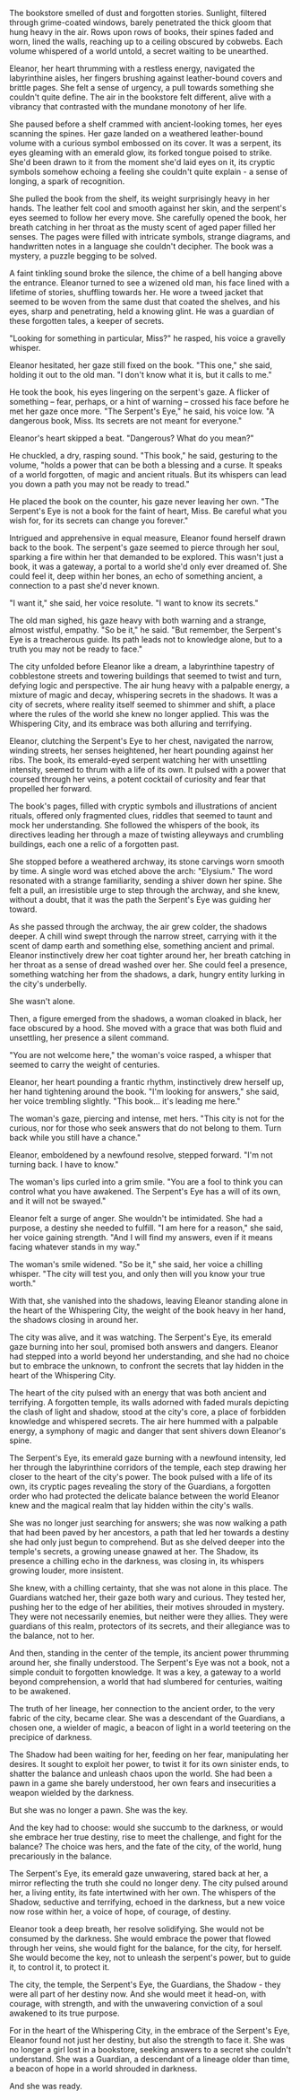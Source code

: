 The bookstore smelled of dust and forgotten stories.  Sunlight, filtered through grime-coated windows, barely penetrated the thick gloom that hung heavy in the air.  Rows upon rows of books, their spines faded and worn, lined the walls, reaching up to a ceiling obscured by cobwebs.  Each volume whispered of a world untold, a secret waiting to be unearthed.  

Eleanor, her heart thrumming with a restless energy, navigated the labyrinthine aisles, her fingers brushing against leather-bound covers and brittle pages.  She felt a sense of urgency, a pull towards something she couldn't quite define.  The air in the bookstore felt different, alive with a vibrancy that contrasted with the mundane monotony of her life.

She paused before a shelf crammed with ancient-looking tomes, her eyes scanning the spines.  Her gaze landed on a weathered leather-bound volume with a curious symbol embossed on its cover.  It was a serpent, its eyes gleaming with an emerald glow, its forked tongue poised to strike.  She'd been drawn to it from the moment she'd laid eyes on it, its cryptic symbols somehow echoing a feeling she couldn't quite explain - a sense of longing, a spark of recognition.

She pulled the book from the shelf, its weight surprisingly heavy in her hands.  The leather felt cool and smooth against her skin, and the serpent's eyes seemed to follow her every move.  She carefully opened the book, her breath catching in her throat as the musty scent of aged paper filled her senses.  The pages were filled with intricate symbols, strange diagrams, and handwritten notes in a language she couldn't decipher.  The book was a mystery, a puzzle begging to be solved.

A faint tinkling sound broke the silence, the chime of a bell hanging above the entrance.  Eleanor turned to see a wizened old man, his face lined with a lifetime of stories, shuffling towards her.  He wore a tweed jacket that seemed to be woven from the same dust that coated the shelves, and his eyes, sharp and penetrating, held a knowing glint.  He was a guardian of these forgotten tales, a keeper of secrets. 

"Looking for something in particular, Miss?" he rasped, his voice a gravelly whisper.

Eleanor hesitated, her gaze still fixed on the book.  "This one," she said, holding it out to the old man.  "I don't know what it is, but it calls to me."

He took the book, his eyes lingering on the serpent's gaze.  A flicker of something – fear, perhaps, or a hint of warning – crossed his face before he met her gaze once more.  "The Serpent's Eye," he said, his voice low.  "A dangerous book, Miss.  Its secrets are not meant for everyone."

Eleanor's heart skipped a beat.  "Dangerous? What do you mean?"

He chuckled, a dry, rasping sound.  "This book," he said, gesturing to the volume, "holds a power that can be both a blessing and a curse.  It speaks of a world forgotten, of magic and ancient rituals.  But its whispers can lead you down a path you may not be ready to tread."

He placed the book on the counter, his gaze never leaving her own.  "The Serpent's Eye is not a book for the faint of heart, Miss.  Be careful what you wish for, for its secrets can change you forever."

Intrigued and apprehensive in equal measure, Eleanor found herself drawn back to the book.  The serpent's gaze seemed to pierce through her soul, sparking a fire within her that demanded to be explored.  This wasn't just a book, it was a gateway, a portal to a world she'd only ever dreamed of.  She could feel it, deep within her bones, an echo of something ancient, a connection to a past she'd never known.

"I want it," she said, her voice resolute.  "I want to know its secrets."

The old man sighed, his gaze heavy with both warning and a strange, almost wistful, empathy.  "So be it," he said.  "But remember, the Serpent's Eye is a treacherous guide.  Its path leads not to knowledge alone, but to a truth you may not be ready to face." 


The city unfolded before Eleanor like a dream, a labyrinthine tapestry of cobblestone streets and towering buildings that seemed to twist and turn, defying logic and perspective. The air hung heavy with a palpable energy, a mixture of magic and decay, whispering secrets in the shadows. It was a city of secrets, where reality itself seemed to shimmer and shift, a place where the rules of the world she knew no longer applied. This was the Whispering City, and its embrace was both alluring and terrifying.

Eleanor, clutching the Serpent's Eye to her chest, navigated the narrow, winding streets, her senses heightened, her heart pounding against her ribs. The book, its emerald-eyed serpent watching her with unsettling intensity, seemed to thrum with a life of its own. It pulsed with a power that coursed through her veins, a potent cocktail of curiosity and fear that propelled her forward.  

The book's pages, filled with cryptic symbols and illustrations of ancient rituals, offered only fragmented clues, riddles that seemed to taunt and mock her understanding. She followed the whispers of the book, its directives leading her through a maze of twisting alleyways and crumbling buildings, each one a relic of a forgotten past.  

She stopped before a weathered archway, its stone carvings worn smooth by time. A single word was etched above the arch: "Elysium."  The word resonated with a strange familiarity, sending a shiver down her spine.  She felt a pull, an irresistible urge to step through the archway, and she knew, without a doubt, that it was the path the Serpent's Eye was guiding her toward.  

As she passed through the archway, the air grew colder, the shadows deeper.  A chill wind swept through the narrow street, carrying with it the scent of damp earth and something else, something ancient and primal.  Eleanor instinctively drew her coat tighter around her, her breath catching in her throat as a sense of dread washed over her.  She could feel a presence, something watching her from the shadows, a dark, hungry entity lurking in the city's underbelly.

She wasn't alone.

Then, a figure emerged from the shadows, a woman cloaked in black, her face obscured by a hood. She moved with a grace that was both fluid and unsettling, her presence a silent command.  

"You are not welcome here," the woman's voice rasped, a whisper that seemed to carry the weight of centuries.

Eleanor, her heart pounding a frantic rhythm, instinctively drew herself up, her hand tightening around the book. "I'm looking for answers," she said, her voice trembling slightly.  "This book... it's leading me here."

The woman's gaze, piercing and intense, met hers.  "This city is not for the curious, nor for those who seek answers that do not belong to them.  Turn back while you still have a chance."

Eleanor, emboldened by a newfound resolve, stepped forward. "I'm not turning back.  I have to know."

The woman's lips curled into a grim smile. "You are a fool to think you can control what you have awakened. The Serpent's Eye has a will of its own, and it will not be swayed."

Eleanor felt a surge of anger.  She wouldn't be intimidated.  She had a purpose, a destiny she needed to fulfill.  "I am here for a reason," she said, her voice gaining strength. "And I will find my answers, even if it means facing whatever stands in my way."

The woman's smile widened.  "So be it," she said, her voice a chilling whisper. "The city will test you, and only then will you know your true worth."  

With that, she vanished into the shadows, leaving Eleanor standing alone in the heart of the Whispering City, the weight of the book heavy in her hand, the shadows closing in around her.  

The city was alive, and it was watching.  The Serpent's Eye, its emerald gaze burning into her soul, promised both answers and dangers.  Eleanor had stepped into a world beyond her understanding, and she had no choice but to embrace the unknown, to confront the secrets that lay hidden in the heart of the Whispering City.



The heart of the city pulsed with an energy that was both ancient and terrifying.  A forgotten temple, its walls adorned with faded murals depicting the clash of light and shadow, stood at the city's core, a place of forbidden knowledge and whispered secrets.  The air here hummed with a palpable energy, a symphony of magic and danger that sent shivers down Eleanor's spine.

The Serpent's Eye, its emerald gaze burning with a newfound intensity, led her through the labyrinthine corridors of the temple, each step drawing her closer to the heart of the city's power.  The book pulsed with a life of its own, its cryptic pages revealing the story of the Guardians, a forgotten order who had protected the delicate balance between the world Eleanor knew and the magical realm that lay hidden within the city's walls.

She was no longer just searching for answers; she was now walking a path that had been paved by her ancestors, a path that led her towards a destiny she had only just begun to comprehend.  But as she delved deeper into the temple's secrets, a growing unease gnawed at her.  The Shadow, its presence a chilling echo in the darkness, was closing in, its whispers growing louder, more insistent.

She knew, with a chilling certainty, that she was not alone in this place.  The Guardians watched her, their gaze both wary and curious.  They tested her, pushing her to the edge of her abilities, their motives shrouded in mystery.  They were not necessarily enemies, but neither were they allies.  They were guardians of this realm, protectors of its secrets, and their allegiance was to the balance, not to her.

And then, standing in the center of the temple, its ancient power thrumming around her, she finally understood.  The Serpent's Eye was not a book, not a simple conduit to forgotten knowledge.  It was a key, a gateway to a world beyond comprehension, a world that had slumbered for centuries, waiting to be awakened.  

The truth of her lineage, her connection to the ancient order, to the very fabric of the city, became clear.  She was a descendant of the Guardians, a chosen one, a wielder of magic, a beacon of light in a world teetering on the precipice of darkness.

The Shadow had been waiting for her, feeding on her fear, manipulating her desires.  It sought to exploit her power, to twist it for its own sinister ends, to shatter the balance and unleash chaos upon the world.  She had been a pawn in a game she barely understood, her own fears and insecurities a weapon wielded by the darkness.

But she was no longer a pawn.  She was the key.

And the key had to choose: would she succumb to the darkness, or would she embrace her true destiny, rise to meet the challenge, and fight for the balance?  The choice was hers, and the fate of the city, of the world, hung precariously in the balance.

The Serpent's Eye, its emerald gaze unwavering, stared back at her, a mirror reflecting the truth she could no longer deny.  The city pulsed around her, a living entity, its fate intertwined with her own.  The whispers of the Shadow, seductive and terrifying, echoed in the darkness, but a new voice now rose within her, a voice of hope, of courage, of destiny.

Eleanor took a deep breath, her resolve solidifying.  She would not be consumed by the darkness.  She would embrace the power that flowed through her veins, she would fight for the balance, for the city, for herself.  She would become the key, not to unleash the serpent's power, but to guide it, to control it, to protect it.

The city, the temple, the Serpent's Eye, the Guardians, the Shadow - they were all part of her destiny now.  And she would meet it head-on, with courage, with strength, and with the unwavering conviction of a soul awakened to its true purpose.

For in the heart of the Whispering City, in the embrace of the Serpent's Eye, Eleanor found not just her destiny, but also the strength to face it.  She was no longer a girl lost in a bookstore, seeking answers to a secret she couldn't understand.  She was a Guardian, a descendant of a lineage older than time, a beacon of hope in a world shrouded in darkness.

And she was ready. 

